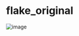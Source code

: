 # flake_original

![image](https://user-images.githubusercontent.com/60740824/213440911-5cc34787-db49-4c1a-8d55-526bf349a5fa.png)
